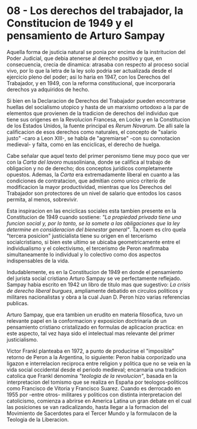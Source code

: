 # 08 - Los derechos del trabajador, la Constitucion de 1949 y el pensamiento de Arturo Sampay

Aquella forma de jsuticia natural se ponia por encima de la instritucion del Poder Judicial, que debia atenerse al derecho positivo y que,
en consecuencia, crecia de dinamica: atrasaba con respecto al proceso social vivo, por lo que la letra de la ley solo podria ser actualizada
desde el ejercicio pleno del poder; asi lo haria en 1947, con los Derechos del Trabajador, y en 1949, con la reforma constitucional,
que incorporaria derechos ya adquiridos de hecho.

Si bien en la Declaracion de Derechos del Trabajador pueden encontrarse huellas del socialismo utopico y hasta de un marxismo ortodoxo
a la par de elementos que provienen de la tradicion de derechos del individuo que tiene sus origenes en la Revolucion Francesa, en Locke
y en la Constitucion de los Estados Unidos, la fuente principal es *Rerum Novarum*.
De alli sale la calificacion de esos derechos como naturales, el concepto de "salario justo" -caro a Leon XIII-, se habla de "agremiarse"
-con su connotacion medieval- y falta, como en las enciclicas, el derecho de huelga.

Cabe señalar que aquel texto del primer peronismo tiene muy poco que ver con la *Carta del lavoro* mussoliniana, donde se califica al trabajo
de obligacion y no de derecho; dos conceptos juridicos completamente opuestos. Ademas, la *Carta* era extremadamente liberal en cuanto
a las condiciones de contratacion, que admitian como unico criterio de modificacion la mayor productividad, mientras que los Derechos del
Trabajador son protectores de un nivel de salario que entodos los casos permita, al menos, sobrevivir.

Esta inspiracion en las enciclicas sociales esta tambien presente en la Constitucion de 1949 cuando sostiene: *"La propiedad privada
tiene una funcion social y, por lo tanto, se la somete a las obligaciones que la ley determine en consideracion del bienestar general"*.
Ta,noem es clro quela "tercera posicion" justicialista tiene su origen en el tercerismo socialcristiano, si bien este ultimo se ubicaba
geometricamente entre el individualismo y el colectivismo, el tercerismo de Peron reafirmaba simultaneamente lo individual y lo colectivo
como dos aspectos indispensables de la vida.

Indudablemente, es en la Constitucion de 1949 en donde el pensamiento del jurista social cristiano Arturo Sampay se ve perfectamente
reflejado.
Sampay habia escrito en 1942 un libro de titulo mas que sugestivo: *La crisis de derecho liberal burgues*, ampliamente debatido en
circulos politicos y militares nacionalistas y obra a la cual Juan D. Peron hizo varias referencias publicas.

Arturo Sampay, que era tambien un erudito en materia filosofica, tuvo un relevante papel en la conformacion y exposicion doctrinaria
de un pensamiento cristiano cristalizado en formulas de aplicacion practica: en este aspecto, tal vez haya sido el intelectual mas
relevante del primer justicialismo.

Victor Frankl planteaba en 1972, a punto de producirse el "imposible" retorno de Peron a la Argentina, lo siguiente: Peron habia
corporizado una ligazon e interrelacion reciproca entre religion y politica que no se veia en la vida social occidental desde el 
periodo medieval; encarnaria una tradicion catolica que Frankl denomina *"teologia de la revolucion"*, basada en la interpretacion 
del tomismo que se realiza en España por teologos-politicos como Francisco de Vitoria y Francisco Suarez.
Cuando es derrocado en 1955 por -entre otros- militares y politicos con distinta interpretacion del catolicismo, comienza a abrirse
en America Latina un gran debate en el cual las posiciones se van radicalizando, hasta llegar a la formacion del Movimiento de 
Sacerdotes para el Tercer Mundo y la formulacon de la Teologia de la Liberacion.
